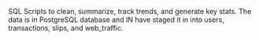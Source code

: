 SQL Scripts to clean, summarize, track trends, and generate key stats. The data is in PostgreSQL database and IN have  staged it in  into  users, transactions, slips, and web_traffic.
